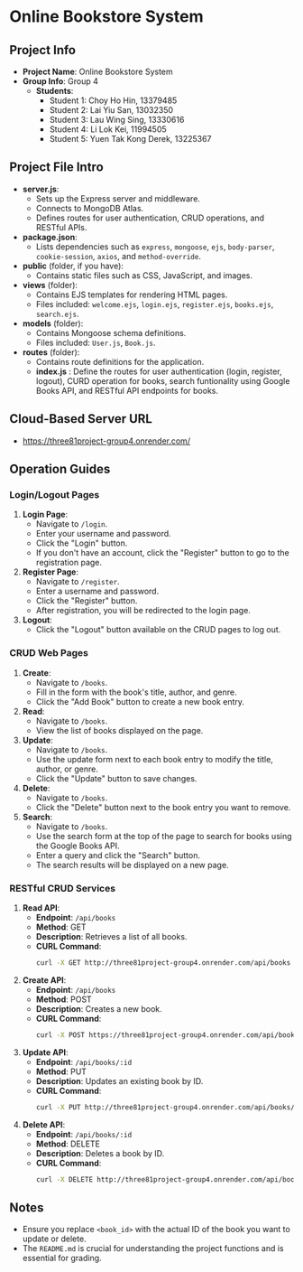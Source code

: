 # Online Bookstore System

## Project Info
- **Project Name**: Online Bookstore System
- **Group Info**: Group 4
  - **Students**:
    - Student 1: Choy Ho Hin, 13379485
    - Student 2: Lai Yiu San, 13032350
    - Student 3: Lau Wing Sing, 13330616
    - Student 4: Li Lok Kei, 11994505
    - Student 5: Yuen Tak Kong Derek, 13225367


## Project File Intro
- **server.js**: 
  - Sets up the Express server and middleware.
  - Connects to MongoDB Atlas.
  - Defines routes for user authentication, CRUD operations, and RESTful APIs.
- **package.json**: 
  - Lists dependencies such as `express`, `mongoose`, `ejs`, `body-parser`, `cookie-session`, `axios`, and `method-override`.
- **public** (folder, if you have): 
  - Contains static files such as CSS, JavaScript, and images.
- **views** (folder): 
  - Contains EJS templates for rendering HTML pages.
  - Files included: `welcome.ejs`, `login.ejs`, `register.ejs`, `books.ejs`, `search.ejs`.
- **models** (folder): 
  - Contains Mongoose schema definitions.
  - Files included: `User.js`, `Book.js`.
- **routes** (folder): 
  - Contains route definitions for the application.
  - **index.js** : Define the routes for user authentication (login, register, logout), CURD operation for books, search funtionality using Google Books API, and RESTful API endpoints for books. 

## Cloud-Based Server URL
- https://three81project-group4.onrender.com/

## Operation Guides

### Login/Logout Pages
1. **Login Page**:
   - Navigate to `/login`.
   - Enter your username and password.
   - Click the "Login" button.
   - If you don't have an account, click the "Register" button to go to the registration page.
2. **Register Page**:
   - Navigate to `/register`.
   - Enter a username and password.
   - Click the "Register" button.
   - After registration, you will be redirected to the login page.
3. **Logout**:
   - Click the "Logout" button available on the CRUD pages to log out.

### CRUD Web Pages
1. **Create**:
   - Navigate to `/books`.
   - Fill in the form with the book's title, author, and genre.
   - Click the "Add Book" button to create a new book entry.
2. **Read**:
   - Navigate to `/books`.
   - View the list of books displayed on the page.
3. **Update**:
   - Navigate to `/books`.
   - Use the update form next to each book entry to modify the title, author, or genre.
   - Click the "Update" button to save changes.
4. **Delete**:
   - Navigate to `/books`.
   - Click the "Delete" button next to the book entry you want to remove.
5. **Search**:
   - Navigate to `/books`.
   - Use the search form at the top of the page to search for books using the Google Books API.
   - Enter a query and click the "Search" button.
   - The search results will be displayed on a new page.

### RESTful CRUD Services
1. **Read API**:
   - **Endpoint**: `/api/books`
   - **Method**: GET
   - **Description**: Retrieves a list of all books.
   - **CURL Command**:
     ```bash
     curl -X GET http://three81project-group4.onrender.com/api/books
     ```
2. **Create API**:
   - **Endpoint**: `/api/books`
   - **Method**: POST
   - **Description**: Creates a new book.
   - **CURL Command**:
     ```bash
     curl -X POST https://three81project-group4.onrender.com/api/books -H "Content-Type: application/json" -d '{"title":"Book Title", "author":"Author Name", "genre":"Genre"}'
     ```
3. **Update API**:
   - **Endpoint**: `/api/books/:id`
   - **Method**: PUT
   - **Description**: Updates an existing book by ID.
   - **CURL Command**:
     ```bash
     curl -X PUT http://three81project-group4.onrender.com/api/books/<book_id> -H "Content-Type: application/json" -d '{"title":"Updated Title", "author":"Updated Author", "genre":"Updated Genre"}'
     ```
4. **Delete API**:
   - **Endpoint**: `/api/books/:id`
   - **Method**: DELETE
   - **Description**: Deletes a book by ID.
   - **CURL Command**:
     ```bash
     curl -X DELETE http://three81project-group4.onrender.com/api/books/<book_id>
     ```

## Notes
- Ensure you replace `<book_id>` with the actual ID of the book you want to update or delete.
- The `README.md` is crucial for understanding the project functions and is essential for grading.

